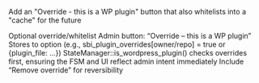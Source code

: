 Add an "Override - this is a WP plugin" button that also whitelists into a "cache" for the future

Optional override/whitelist
Admin button: “Override – this is a WP plugin”
Stores to option (e.g., sbi_plugin_overrides[owner/repo] = true or {plugin_file: ...})
StateManager::is_wordpress_plugin() checks overrides first, ensuring the FSM and UI reflect admin intent immediately
Include “Remove override” for reversibility